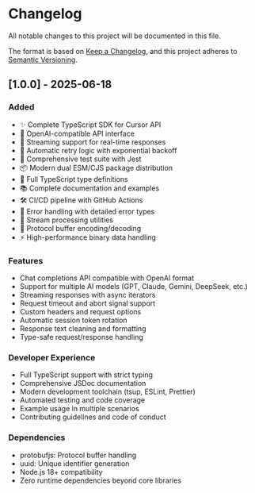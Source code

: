 # Changelog

All notable changes to this project will be documented in this file.

The format is based on [Keep a Changelog](https://keepachangelog.com/en/1.0.0/),
and this project adheres to [Semantic Versioning](https://semver.org/spec/v2.0.0.html).

## [1.0.0] - 2025-06-18

### Added
- ✨ Complete TypeScript SDK for Cursor API
- 🚀 OpenAI-compatible API interface
- 📡 Streaming support for real-time responses
- 🔄 Automatic retry logic with exponential backoff
- 🧪 Comprehensive test suite with Jest
- 📦 Modern dual ESM/CJS package distribution
- 🔧 Full TypeScript type definitions
- 📚 Complete documentation and examples
- 🛠️ CI/CD pipeline with GitHub Actions
- 🎯 Error handling with detailed error types
- 🌊 Stream processing utilities
- 🔐 Protocol buffer encoding/decoding
- ⚡ High-performance binary data handling

### Features
- Chat completions API compatible with OpenAI format
- Support for multiple AI models (GPT, Claude, Gemini, DeepSeek, etc.)
- Streaming responses with async iterators
- Request timeout and abort signal support
- Custom headers and request options
- Automatic session token rotation
- Response text cleaning and formatting
- Type-safe request/response handling

### Developer Experience
- Full TypeScript support with strict typing
- Comprehensive JSDoc documentation
- Modern development toolchain (tsup, ESLint, Prettier)
- Automated testing and code coverage
- Example usage in multiple scenarios
- Contributing guidelines and code of conduct

### Dependencies
- protobufjs: Protocol buffer handling
- uuid: Unique identifier generation
- Node.js 18+ compatibility
- Zero runtime dependencies beyond core libraries
